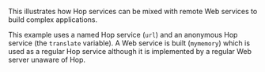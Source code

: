 This illustrates how Hop services can be mixed with remote Web services
to build complex applications.

This example uses a named Hop service (`url`) and an anonymous Hop service
(the `translate` variable). A Web service is built (`mymemory`) which is
used as a regular Hop service although it is implemented by a regular
Web server unaware of Hop.
